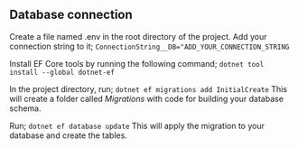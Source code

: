 ## Database connection
Create a file named .env in the root directory of the project. Add your connection string to it;
```ConnectionString__DB="ADD_YOUR_CONNECTION_STRING```

Install EF Core tools by running the following command;
```dotnet tool install --global dotnet-ef```

In the project directory, run;
```dotnet ef migrations add InitialCreate```
This will create a folder called *Migrations* with code for building your database schema.

Run;
```dotnet ef database update```
This will apply the migration to your database and create the tables.
